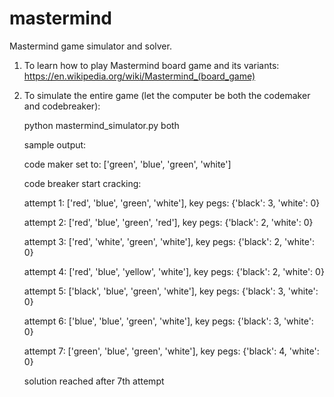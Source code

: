 # mastermind
Mastermind game simulator and solver.

  1. To learn how to play Mastermind board game and its variants: https://en.wikipedia.org/wiki/Mastermind_(board_game)
  2. To simulate the entire game (let the computer be both the codemaker and codebreaker):
     
     python mastermind_simulator.py both
     
     sample output:
     
      code maker set to: ['green', 'blue', 'green', 'white']
      
      code breaker start cracking:
      
      attempt 1: ['red', 'blue', 'green', 'white'], key pegs: {'black': 3, 'white': 0}
      
      attempt 2: ['red', 'blue', 'green', 'red'], key pegs: {'black': 2, 'white': 0}
      
      attempt 3: ['red', 'white', 'green', 'white'], key pegs: {'black': 2, 'white': 0}
      
      attempt 4: ['red', 'blue', 'yellow', 'white'], key pegs: {'black': 2, 'white': 0}
      
      attempt 5: ['black', 'blue', 'green', 'white'], key pegs: {'black': 3, 'white': 0}
      
      attempt 6: ['blue', 'blue', 'green', 'white'], key pegs: {'black': 3, 'white': 0}
      
      attempt 7: ['green', 'blue', 'green', 'white'], key pegs: {'black': 4, 'white': 0}
      
      solution reached after 7th attempt
      
